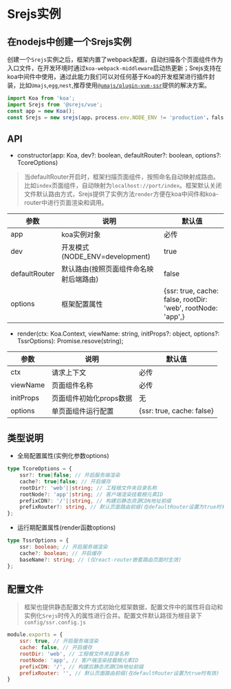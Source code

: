 # Srejs实例

## 在nodejs中创建一个Srejs实例

创建一个`Srejs`实例之后，框架内置了webpack配置，自动扫描各个页面组件作为入口文件，在开发环境时通过`koa-webpack-middleware`启动热更新；Srejs支持在koa中间件中使用，通过此能力我们可以对任何基于Koa的开发框架进行插件封装，比如`Umajs`,`egg`,`nest`,推荐使用[`@umajs/plugin-vue-ssr`](https://github.com/Umajs/plugin-vue-ssr#readme)提供的解决方案。

```js
import Koa from 'koa';
import Srejs from '@srejs/vue';
const app = new Koa();
const Srejs = new srejs(app，process.env.NODE_ENV != 'production'，false,options);
```

## API

- constructor(app: Koa, dev?: boolean, defaultRouter?: boolean, options?: TcoreOptions)

> 当defaultRouter开启时，框架扫描页面组件，按照命名自动映射成路由。比如`index`页面组件，自动映射为`localhost://port/index`。框架默认关闭文件默认路由方式，Srejs提供了实例方法`render`方便在koa中间件和koa-router中进行页面渲染和调用。

|  参数    |   说明   |   默认值   |
| ---- | ---- | ---- |
|  app    |   koa实例对象   |   必传   |
|  dev   |  开发模式(NODE_ENV=development)    |  true    |
|  defaultRouter   |  默认路由(按照页面组件命名映射后端路由)    |   false   |
|  options   |  框架配置属性    |    {ssr: true, cache: false, rootDir: 'web', rootNode: 'app',}|

- render(ctx: Koa.Context, viewName: string, initProps?: object, options?: TssrOptions): Promise.resove(string);

|  参数    |   说明   |   默认值   |
| ---- | ---- | ---- |
|  ctx    |   请求上下文   |   必传   |
|  viewName   |  页面组件名称   |  必传    |
|  initProps   |  页面组件初始化props数据    |   无   |
|  options   |  单页面组件运行配置   |    {ssr: true, cache: false}|

## 类型说明

- 全局配置属性(实例化参数options)

```ts
type TcoreOptions = {
    ssr?: true|false; // 开启服务端渲染
    cache?: true|false; // 开启缓存
    rootDir?: 'web'||string; // 工程根文件夹目录名称
    rootNode?: 'app'|string; // 客户端渲染挂载根元素ID
    prefixCDN?: '/'||string, // 构建后静态资源CDN地址前缀
    prefixRouter?: string, // 默认页面路由前缀(在defaultRouter设置为true时有效)
};
```

- 运行期配置属性(render函数options)

```ts
type TssrOptions = {
    ssr: boolean; // 开启服务端渲染
    cache?: boolean; // 开启缓存
    baseName?: string; // (仅react-router嵌套路由页面时生效)
};
```

## 配置文件

> 框架也提供静态配置文件方式初始化框架数据，配置文件中的属性将自动和实例化`Srejs`时传入的属性进行合并。配置文件默认路径为根目录下`config/ssr.config.js`

```js
module.exports = {
    ssr: true, // 开启服务端渲染
    cache: false, // 开启缓存
    rootDir: 'web', // 工程根文件夹目录名称
    rootNode: 'app', // 客户端渲染挂载根元素ID
    prefixCDN: '/', // 构建后静态资源CDN地址前缀
    prefixRouter: '', // 默认页面路由前缀(在defaultRouter设置为true时有效)
}
```
